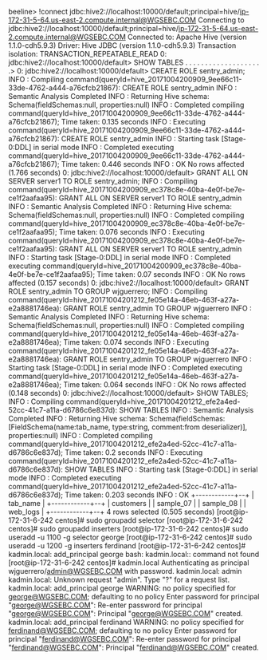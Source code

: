 beeline> !connect jdbc:hive2://localhost:10000/default;principal=hive/ip-172-31-5-64.us-east-2.compute.internal@WGSEBC.COM
Connecting to jdbc:hive2://localhost:10000/default;principal=hive/ip-172-31-5-64.us-east-2.compute.internal@WGSEBC.COM
Connected to: Apache Hive (version 1.1.0-cdh5.9.3)
Driver: Hive JDBC (version 1.1.0-cdh5.9.3)
Transaction isolation: TRANSACTION_REPEATABLE_READ
0: jdbc:hive2://localhost:10000/default> SHOW TABLES
. . . . . . . . . . . . . . . . . . . .>
0: jdbc:hive2://localhost:10000/default> CREATE ROLE sentry_admin;
INFO  : Compiling command(queryId=hive_20171004200909_9ee66c11-33de-4762-a444-a76cfcb21867): CREATE ROLE sentry_admin
INFO  : Semantic Analysis Completed
INFO  : Returning Hive schema: Schema(fieldSchemas:null, properties:null)
INFO  : Completed compiling command(queryId=hive_20171004200909_9ee66c11-33de-4762-a444-a76cfcb21867); Time taken: 0.135 seconds
INFO  : Executing command(queryId=hive_20171004200909_9ee66c11-33de-4762-a444-a76cfcb21867): CREATE ROLE sentry_admin
INFO  : Starting task [Stage-0:DDL] in serial mode
INFO  : Completed executing command(queryId=hive_20171004200909_9ee66c11-33de-4762-a444-a76cfcb21867); Time taken: 0.446 seconds
INFO  : OK
No rows affected (1.766 seconds)
0: jdbc:hive2://localhost:10000/default> GRANT ALL ON SERVER server1 TO ROLE sentry_admin;
INFO  : Compiling command(queryId=hive_20171004200909_ec378c8e-40ba-4e0f-be7e-ce1f2aafaa95): GRANT ALL ON SERVER server1 TO ROLE sentry_admin
INFO  : Semantic Analysis Completed
INFO  : Returning Hive schema: Schema(fieldSchemas:null, properties:null)
INFO  : Completed compiling command(queryId=hive_20171004200909_ec378c8e-40ba-4e0f-be7e-ce1f2aafaa95); Time taken: 0.076 seconds
INFO  : Executing command(queryId=hive_20171004200909_ec378c8e-40ba-4e0f-be7e-ce1f2aafaa95): GRANT ALL ON SERVER server1 TO ROLE sentry_admin
INFO  : Starting task [Stage-0:DDL] in serial mode
INFO  : Completed executing command(queryId=hive_20171004200909_ec378c8e-40ba-4e0f-be7e-ce1f2aafaa95); Time taken: 0.07 seconds
INFO  : OK
No rows affected (0.157 seconds)
0: jdbc:hive2://localhost:10000/default> GRANT ROLE sentry_admin TO GROUP wjguerrero;
INFO  : Compiling command(queryId=hive_20171004201212_fe05e14a-46eb-463f-a27a-e2a8881746ea): GRANT ROLE sentry_admin TO GROUP wjguerrero
INFO  : Semantic Analysis Completed
INFO  : Returning Hive schema: Schema(fieldSchemas:null, properties:null)
INFO  : Completed compiling command(queryId=hive_20171004201212_fe05e14a-46eb-463f-a27a-e2a8881746ea); Time taken: 0.074 seconds
INFO  : Executing command(queryId=hive_20171004201212_fe05e14a-46eb-463f-a27a-e2a8881746ea): GRANT ROLE sentry_admin TO GROUP wjguerrero
INFO  : Starting task [Stage-0:DDL] in serial mode
INFO  : Completed executing command(queryId=hive_20171004201212_fe05e14a-46eb-463f-a27a-e2a8881746ea); Time taken: 0.064 seconds
INFO  : OK
No rows affected (0.148 seconds)
0: jdbc:hive2://localhost:10000/default> SHOW TABLES;
INFO  : Compiling command(queryId=hive_20171004201212_efe2a4ed-52cc-41c7-a11a-d6786c6e837d): SHOW TABLES
INFO  : Semantic Analysis Completed
INFO  : Returning Hive schema: Schema(fieldSchemas:[FieldSchema(name:tab_name, type:string, comment:from deserializer)], properties:null)
INFO  : Completed compiling command(queryId=hive_20171004201212_efe2a4ed-52cc-41c7-a11a-d6786c6e837d); Time taken: 0.2 seconds
INFO  : Executing command(queryId=hive_20171004201212_efe2a4ed-52cc-41c7-a11a-d6786c6e837d): SHOW TABLES
INFO  : Starting task [Stage-0:DDL] in serial mode
INFO  : Completed executing command(queryId=hive_20171004201212_efe2a4ed-52cc-41c7-a11a-d6786c6e837d); Time taken: 0.203 seconds
INFO  : OK
+------------+--+
|  tab_name  |
+------------+--+
| customers  |
| sample_07  |
| sample_08  |
| web_logs   |
+------------+--+
4 rows selected (0.505 seconds)
[root@ip-172-31-6-242 centos]# sudo groupadd selector
[root@ip-172-31-6-242 centos]# sudo groupadd inserters
[root@ip-172-31-6-242 centos]# sudo useradd -u 1100 -g selector george
[root@ip-172-31-6-242 centos]# sudo useradd -u 1200 -g inserters ferdinand
[root@ip-172-31-6-242 centos]# kadmin.local: add_principal george
bash: kadmin.local:: command not found
[root@ip-172-31-6-242 centos]# kadmin.local
Authenticating as principal wjguerrero/admin@WGSEBC.COM with password.
kadmin.local:  admin
kadmin.local: Unknown request "admin".  Type "?" for a request list.
kadmin.local:  add_principal george
WARNING: no policy specified for george@WGSEBC.COM; defaulting to no policy
Enter password for principal "george@WGSEBC.COM":
Re-enter password for principal "george@WGSEBC.COM":
Principal "george@WGSEBC.COM" created.
kadmin.local:  add_principal ferdinand
WARNING: no policy specified for ferdinand@WGSEBC.COM; defaulting to no policy
Enter password for principal "ferdinand@WGSEBC.COM":
Re-enter password for principal "ferdinand@WGSEBC.COM":
Principal "ferdinand@WGSEBC.COM" created.
